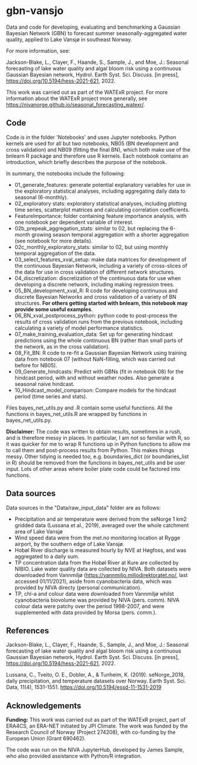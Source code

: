 # gbn-vansjo

Data and code for developing, evaluating and benchmarking a Gaussian Bayesian Network (GBN) to forecast summer seasonally-aggregated water quality, applied to Lake Vansjø in southeast Norway.

For more information, see:

Jackson-Blake, L., Clayer, F., Haande, S., Sample, J., and Moe, J.: Seasonal forecasting of lake water quality and algal bloom risk using a continuous Gaussian Bayesian network, Hydrol. Earth Syst. Sci. Discuss. [in press], https://doi.org/10.5194/hess-2021-621, 2022.

This work was carried out as part of the WATExR project. For more information about the WATExR project more generally, see https://nivanorge.github.io/seasonal_forecasting_watexr/.

## Code

Code is in the folder 'Notebooks' and uses Jupyter notebooks. Python kernels are used for all but two notebooks,  NB05 (BN development and cross validation) and NB09 (fitting the final BN), which both make use of the bnlearn R package and therefore use R kernels. Each notebook contains an introduction, which briefly describes the purpose of the notebook.

In summary, the notebooks include the following:

* 01_generate_features: generate potential explanatory variables for use in the exploratory statistical analyses, including aggregating daily data to seasonal (6-monthly).
* 02_exploratory stats: exploratory statistical analyses, including plotting time series, scatterplot matrices and calculating correlation coefficients.
* FeatureImportance: folder containing feature importance analysis, with one notebook per dependent variable of interest.
* 02b_prepeak_aggregation_stats: similar to 02, but replacing the 6-month growing season temporal aggregation with a shorter aggregation (see notebook for more details).
* 02c_monthly_exploratory_stats: similar to 02, but using monthly temporal aggregation of the data.
* 03_select_features_xval_setup: make data matrices for development of the continuous Bayesian Network, including a variety of cross-slices of the data for use in cross validation of different network structures.
* 04_discretization: discretization of the continuous data for use when developing a discrete network, including making regression trees.
* 05_BN_development_xval_R: R code for developing continuous and discrete Bayesian Networks and cross validation of a variety of BN structures. **For others getting started with bnlearn, this notebook may provide some useful examples**.
* 06_BN_xval_postprocess_python: python code to post-process the results of cross validation runs from the previous notebook, including calculating a variety of model performance statistics.
* 07_make_training_evaluation_data: Set up for generating hindcast predictions using the whole continuous BN (rather than small parts of the network, as in the cross validation).
* 08_Fit_BN: R code to re-fit a Gaussian Bayesian Network using training data from notebook 07 (without NaN-filling, which was carried out before for NB05).
* 09_Generate_hindcasts: Predict with GBNs (fit in notebook 08) for the hindcast period, with and without weather nodes. Also generate a seasonal naive hindcast.
* 10_Hindcast_model_comparison: Compare models for the hindcast period (time series and stats).

Files bayes_net_utils.py and .R contain some useful functions. All the functions in bayes_net_utils.R are wrapped by functions in bayes_net_utils.py.

**Disclaimer:** The code was written to obtain results, sometimes in a rush, and is therefore messy in places. In particular, I am not so familiar with R, so it was quicker for me to wrap R functions up in Python functions to allow me to call them and post-process results from Python. This makes things messy. Other tidying is needed too, e.g. boundaries_dict (or boundaries_list in R) should be removed from the functions in bayes_net_utils and be user input. Lots of other areas where boiler plate code could be factored into functions.


## Data sources

Data sources in the "Data/raw_input_data" folder are as follows:

* Precipitation and air temperature were derived from the seNorge 1 km2 gridded data (Lussana et al., 2019), averaged over the whole catchment area of Lake Vansjø
* Wind speed data were from the met.no monitoring location at Rygge airport, by the southern edge of Lake Vansjø.
* Hobøl River discharge is measured hourly by NVE at Høgfoss, and was aggregated to a daily sum.
* TP concentration data from the Hobøl River at Kure are collected by NIBIO. Lake water quality data are collected by NIVA. Both datasets were downloaded from Vannmiljø (https://vannmiljo.miljodirektoratet.no/, last accessed 01/11/2021), aside from cyanobacteria data, which was provided by NIVA directy (personal communication).
* TP, chl-a and colour data were downloaded from Vannmiljø whilst cyanobacteria biovolume was provided by NIVA (pers. comm). NIVA colour data were patchy over the period 1998-2007, and were supplemented with data provided by Morsa (pers. comm.).


## References
Jackson-Blake, L., Clayer, F., Haande, S., Sample, J., and Moe, J.: Seasonal forecasting of lake water quality and algal bloom risk using a continuous Gaussian Bayesian network, Hydrol. Earth Syst. Sci. Discuss. [in press], https://doi.org/10.5194/hess-2021-621, 2022.

Lussana, C., Tveito, O. E., Dobler, A., & Tunheim, K. (2019). seNorge_2018, daily precipitation, and temperature datasets over Norway. Earth Syst. Sci. Data, 11(4), 1531-1551. https://doi.org/10.5194/essd-11-1531-2019


## Acknowledgements
**Funding:** This work was carried out as part of the WATExR project, part of ERA4CS, an ERA-NET initiated by JPI Climate. The work was funded by the Research Council of Norway (Project 274208), with co-funding by the European Union (Grant 690462).

The code was run on the NIVA JupyterHub, developed by James Sample, who also provided assistance with Python/R integration.
